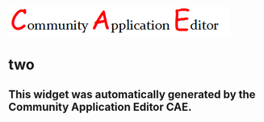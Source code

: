 ![CAE](https://github.com/CAE-Community-Application-Editor/application-20/blob/gh-pages/frontendComponent-22/img/logo.png)  

two
===================


This widget was automatically generated by the Community Application Editor CAE.  
---------------
